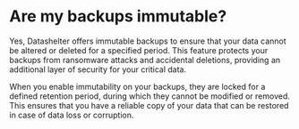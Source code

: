 # Are my backups immutable?

Yes, Datashelter offers immutable backups to ensure that your data cannot be altered or deleted for a specified period. This feature protects your backups from ransomware attacks and accidental deletions, providing an additional layer of security for your critical data.

When you enable immutability on your backups, they are locked for a defined retention period, during which they cannot be modified or removed. This ensures that you have a reliable copy of your data that can be restored in case of data loss or corruption.